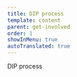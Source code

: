 ```yaml
---
title: DIP process
template: content
parent: get-involved
order: 1
showInMenu: true
autoTranslated: true
---
```


DIP process
